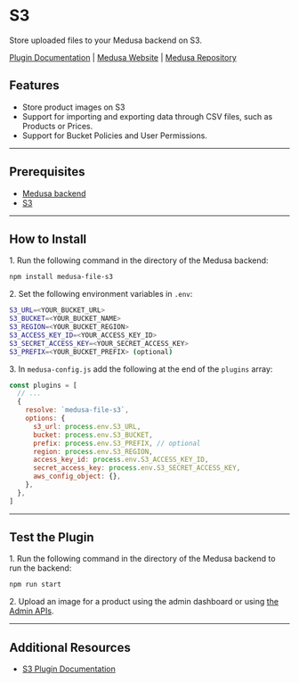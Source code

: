 # S3

Store uploaded files to your Medusa backend on S3.

[Plugin Documentation](https://docs.medusajs.com/plugins/file-service/s3) | [Medusa Website](https://medusajs.com) | [Medusa Repository](https://github.com/medusajs/medusa)

## Features

- Store product images on S3
- Support for importing and exporting data through CSV files, such as Products or Prices.
- Support for Bucket Policies and User Permissions.

---

## Prerequisites

- [Medusa backend](https://docs.medusajs.com/development/backend/install)
- [S3](https://aws.amazon.com/s3)

---

## How to Install

1\. Run the following command in the directory of the Medusa backend:

```bash
npm install medusa-file-s3
```

2\. Set the following environment variables in `.env`:

```bash
S3_URL=<YOUR_BUCKET_URL>
S3_BUCKET=<YOUR_BUCKET_NAME>
S3_REGION=<YOUR_BUCKET_REGION>
S3_ACCESS_KEY_ID=<YOUR_ACCESS_KEY_ID>
S3_SECRET_ACCESS_KEY=<YOUR_SECRET_ACCESS_KEY>
S3_PREFIX=<YOUR_BUCKET_PREFIX> (optional)
```

3\. In `medusa-config.js` add the following at the end of the `plugins` array:

```js
const plugins = [
  // ...
  {
    resolve: `medusa-file-s3`,
    options: {
      s3_url: process.env.S3_URL,
      bucket: process.env.S3_BUCKET,
      prefix: process.env.S3_PREFIX, // optional
      region: process.env.S3_REGION,
      access_key_id: process.env.S3_ACCESS_KEY_ID,
      secret_access_key: process.env.S3_SECRET_ACCESS_KEY,
      aws_config_object: {},
    },
  },
]
```

---

## Test the Plugin

1\. Run the following command in the directory of the Medusa backend to run the backend:

```bash
npm run start
```

2\. Upload an image for a product using the admin dashboard or using [the Admin APIs](https://docs.medusajs.com/api/admin#tag/Upload).

---

## Additional Resources

- [S3 Plugin Documentation](https://docs.medusajs.com/plugins/file-service/s3)
